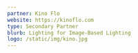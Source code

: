 ```yaml
---
partner: Kino Flo
website: https://kinoflo.com
type: Secondary Partner
blurb: Lighting for Image-Based Lighting
logo: /static/img/kino.jpg
---
```

